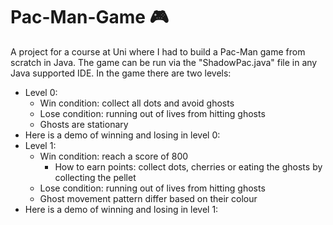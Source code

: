 # Pac-Man-Game 🎮

A project for a course at Uni where I had to build a Pac-Man game from scratch in Java.
The game can be run via the "ShadowPac.java" file in any Java supported IDE. In the game there are two levels: 

- Level 0:
  - Win condition: collect all dots and avoid ghosts
  - Lose condition: running out of lives from hitting ghosts
  - Ghosts are stationary
- Here is a demo of winning and losing in level 0:
- Level 1:
  - Win condition: reach a score of 800
    - How to earn points: collect dots, cherries or eating the ghosts by collecting the pellet
  - Lose condition: running out of lives from hitting ghosts
  - Ghost movement pattern differ based on their colour
- Here is a demo of winning and losing in level 1:


